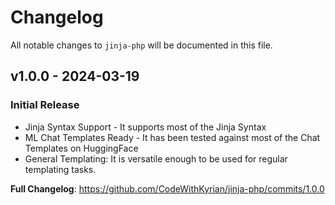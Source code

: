 # Changelog

All notable changes to `jinja-php` will be documented in this file.

## v1.0.0 - 2024-03-19

### Initial Release

- Jinja Syntax Support - It supports most of the Jinja Syntax
- ML Chat Templates Ready - It has been tested against most of the Chat Templates on HuggingFace
- General Templating: It is versatile enough to be used for regular templating tasks.

**Full Changelog**: https://github.com/CodeWithKyrian/jinja-php/commits/1.0.0
